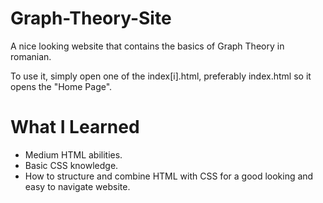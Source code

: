 # Graph-Theory-Site

A nice looking website that contains the basics of Graph Theory in romanian.

To use it, simply open one of the index[i].html, preferably index.html so it opens the "Home Page".

# What I Learned

* Medium HTML abilities.
* Basic CSS knowledge.
* How to structure and combine HTML with CSS for a good looking and easy to navigate website.
